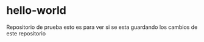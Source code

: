 # hello-world
Repositorio de prueba 
esto es para ver si se esta guardando los cambios de este repositorio

